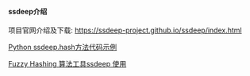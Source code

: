 #### ssdeep介绍

项目官网介绍及下载: https://ssdeep-project.github.io/ssdeep/index.html



[Python ssdeep.hash方法代码示例](https://vimsky.com/examples/detail/python-method-ssdeep.hash.html)

[Fuzzy Hashing 算法工具ssdeep 使用](https://blog.csdn.net/chichoxian/article/details/54849406)


